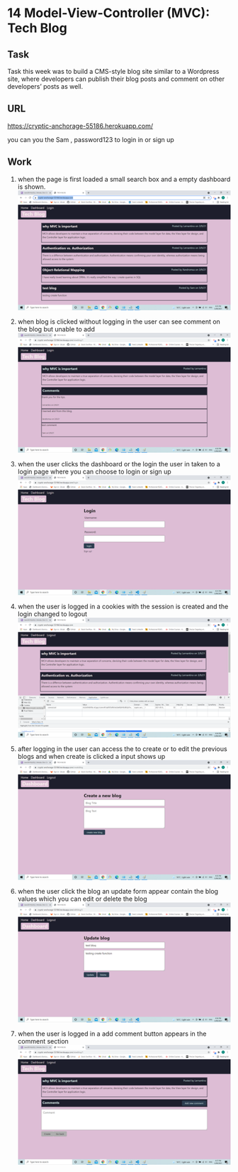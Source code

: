 # 14 Model-View-Controller (MVC): Tech Blog

## Task
Task this week was to build a CMS-style blog site similar to a Wordpress site, where developers can publish their blog posts and comment on other developers’ posts as well.
 
## URL

https://cryptic-anchorage-55186.herokuapp.com/

you can you the Sam , password123 to login in or sign up

## Work

1. when the page is first loaded a small search box and a empty dashboard is shown.
![init](./images/init.png)

2. when blog is clicked without logging in the user can see comment on the blog but unable to add
![blog_clicked](./images/blog_clicked.png)

3. when the user clicks the dashboard or the login the user in taken to a login page where you can choose to login or sign up
![login](./images/login.png)

4. when the user is logged in a cookies with the session is created and the login changed to logout
![loggedin](./images/loggedin.png)

5. after logging in the user can access the to create or to edit the previous blogs and when create is clicked a input shows up
![create](./images/create.png)

6. when the user click the blog an update form appear contain the blog values which you can edit or delete the blog
![update](./images/update.png)

7. when the user is logged in a add comment button appears in the comment section
![comment](./images/comment.png)